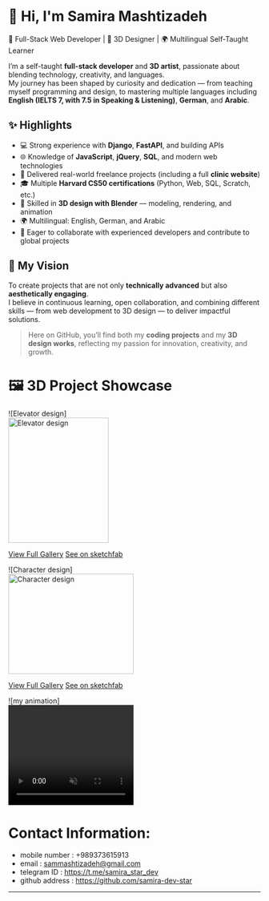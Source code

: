 # 👋 Hi, I'm Samira Mashtizadeh  

🎯 Full-Stack Web Developer | 🎨 3D Designer | 🌍 Multilingual Self-Taught Learner  

I’m a self-taught **full-stack developer** and **3D artist**, passionate about blending technology, creativity, and languages.  
My journey has been shaped by curiosity and dedication — from teaching myself programming and design, to mastering multiple languages including **English (IELTS 7, with 7.5 in Speaking & Listening)**, **German**, and **Arabic**.  

## ✨ Highlights
- 💻 Strong experience with **Django**, **FastAPI**, and building APIs  
- 🌐 Knowledge of **JavaScript**, **jQuery**, **SQL**, and modern web technologies  
- 🏥 Delivered real-world freelance projects (including a full **clinic website**)  
- 🎓 Multiple **Harvard CS50 certifications** (Python, Web, SQL, Scratch, etc.)  
- 🎨 Skilled in **3D design with Blender** — modeling, rendering, and animation  
- 🌍 Multilingual: English, German, and Arabic  
- 🤝 Eager to collaborate with experienced developers and contribute to global projects  

## 🚀 My Vision
To create projects that are not only **technically advanced** but also **aesthetically engaging**.  
I believe in continuous learning, open collaboration, and combining different skills — from web development to 3D design — to deliver impactful solutions.  

> Here on GitHub, you’ll find both my **coding projects** and my **3D design works**, reflecting my passion for innovation, creativity, and growth.

# 🖼️ 3D Project Showcase

![Elevator design]<br><img src="elevator_gallery/untitled3.png" alt="Elevator design" height="250" width="200">

[View Full Gallery](https://github.com/samira-dev-star/samira-dev-star/tree/main/elevator_gallery)
[See on sketchfab](https://skfb.ly/pAZWw)

![Character design]<br><img src="new_girl/untitled1.png" alt="Character design" height="200" width="250">

[View Full Gallery](https://github.com/samira-dev-star/samira-dev-star/tree/main/new_girl)
[See on sketchfab](https://sketchfab.com/3d-models/character-94e1cda226e3475fb57bc40f03c8d792)

![my animation]<br><video src="motor_girl/motorgirl.gif" autoplay muted loop playsinline width="250" height="200"></video>



# Contact Information:
- mobile number : +989373615913
- email : sammashtizadeh@gmail.com
- telegram ID : https://t.me/samira_star_dev
- github address : https://github.com/samira-dev-star




---
